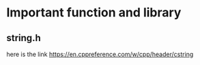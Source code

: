 # Important function and library
## string.h
here is the link https://en.cppreference.com/w/cpp/header/cstring
